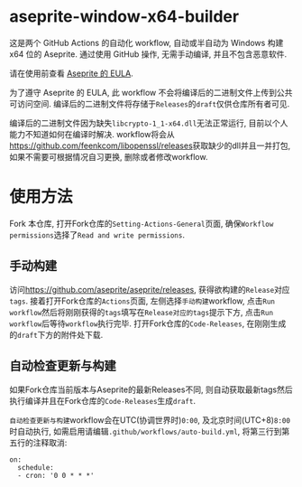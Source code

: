 # aseprite-window-x64-builder
这是两个 GitHub Actions 的自动化 workflow, 自动或半自动为 Windows 构建 x64 位的 Aseprite.
通过使用 GitHub 操作, 无需手动编译, 并且不包含恶意软件.

请在使用前查看 [Aseprite 的 EULA](https://github.com/aseprite/aseprite/blob/main/EULA.txt).

为了遵守 Aseprite 的 EULA, 此 workflow 不会将编译后的二进制文件上传到公共可访问空间. 编译后的二进制文件将存储于`Releases`的`draft`仅供仓库所有者可见. 

编译后的二进制文件因为缺失`libcrypto-1_1-x64.dll`无法正常运行, 目前以个人能力不知道如何在编译时解决. workflow将会从<https://github.com/feenkcom/libopenssl/releases>获取缺少的dll并且一并打包, 如果不需要可根据情况自习更换, 删除或者修改workflow.

# 使用方法

Fork 本仓库, 打开Fork仓库的`Setting-Actions-General`页面, 确保`Workflow permissions`选择了`Read and write permissions`. 

## 手动构建

访问<https://github.com/aseprite/aseprite/releases>, 获得欲构建的`Release`对应`tags`. 接着打开Fork仓库的`Actions`页面, 左侧选择`手动构建`workflow, 点击`Run workflow`然后将刚刚获得的`tags`填写在`Release对应的tags`提示下方, 点击`Run workflow`后等待`workflow`执行完毕. 打开Fork仓库的`Code-Releases`, 在刚刚生成的`draft`下方的附件处下载.

## 自动检查更新与构建

如果Fork仓库当前版本与Aseprite的最新Releases不同, 则自动获取最新tags然后执行编译并且在Fork仓库的`Code-Releases`生成`draft`.

`自动检查更新与构建`workflow会在UTC(协调世界时)`0:00`, 及北京时间(UTC+8)`8:00`时自动执行, 如需启用请编辑`.github/workflows/auto-build.yml`, 将第三行到第五行的注释取消:
~~~
on:
  schedule:
  - cron: '0 0 * * *'
~~~